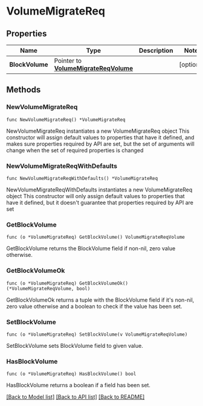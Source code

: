 # VolumeMigrateReq

## Properties

Name | Type | Description | Notes
------------ | ------------- | ------------- | -------------
**BlockVolume** | Pointer to [**VolumeMigrateReqVolume**](VolumeMigrateReqVolume.md) |  | [optional] 

## Methods

### NewVolumeMigrateReq

`func NewVolumeMigrateReq() *VolumeMigrateReq`

NewVolumeMigrateReq instantiates a new VolumeMigrateReq object
This constructor will assign default values to properties that have it defined,
and makes sure properties required by API are set, but the set of arguments
will change when the set of required properties is changed

### NewVolumeMigrateReqWithDefaults

`func NewVolumeMigrateReqWithDefaults() *VolumeMigrateReq`

NewVolumeMigrateReqWithDefaults instantiates a new VolumeMigrateReq object
This constructor will only assign default values to properties that have it defined,
but it doesn't guarantee that properties required by API are set

### GetBlockVolume

`func (o *VolumeMigrateReq) GetBlockVolume() VolumeMigrateReqVolume`

GetBlockVolume returns the BlockVolume field if non-nil, zero value otherwise.

### GetBlockVolumeOk

`func (o *VolumeMigrateReq) GetBlockVolumeOk() (*VolumeMigrateReqVolume, bool)`

GetBlockVolumeOk returns a tuple with the BlockVolume field if it's non-nil, zero value otherwise
and a boolean to check if the value has been set.

### SetBlockVolume

`func (o *VolumeMigrateReq) SetBlockVolume(v VolumeMigrateReqVolume)`

SetBlockVolume sets BlockVolume field to given value.

### HasBlockVolume

`func (o *VolumeMigrateReq) HasBlockVolume() bool`

HasBlockVolume returns a boolean if a field has been set.


[[Back to Model list]](../README.md#documentation-for-models) [[Back to API list]](../README.md#documentation-for-api-endpoints) [[Back to README]](../README.md)


